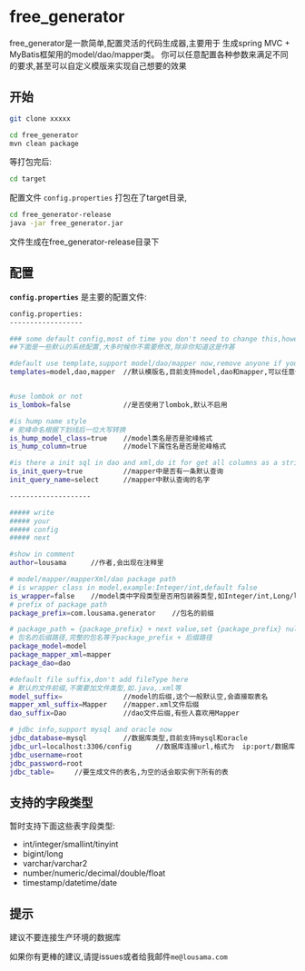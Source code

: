 # free_generator

free_generator是一款简单,配置灵活的代码生成器,主要用于
生成spring MVC + MyBatis框架用的model/dao/mapper类。
你可以任意配置各种参数来满足不同的要求,甚至可以自定义模版来实现自己想要的效果


## 开始
``` bash
git clone xxxxx
```
``` bash
cd free_generator
mvn clean package
```
等打包完后:

``` bash
cd target
```
配置文件 `config.properties` 打包在了target目录,

``` bash
cd free_generator-release
java -jar free_generator.jar
```
文件生成在free_generator-release目录下

## 配置

**`config.properties`** 是主要的配置文件:

``` bash
config.properties:
------------------

### some default config,most of time you don't need to change this,however,except you really need.
##下面是一些默认的系统配置,大多时候你不需要修改,除非你知道这是作甚

#default use template,support model/dao/mapper now,remove anyone if you don't need
templates=model,dao,mapper  //默认模版名,目前支持model,dao和mapper,可以任意修改,不能为空,自定义的模版名称前缀与默认一致


#use lombok or not
is_lombok=false             //是否使用了lombok,默认不启用

#is hump name style
# 驼峰命名根据下划线后一位大写转换
is_hump_model_class=true    //model类名是否是驼峰格式
is_hump_column=true         //model下属性名是否是驼峰格式

#is there a init sql in dao and xml,do it for get all columns as a string show.
is_init_query=true          //mapper中是否有一条默认查询
init_query_name=select      //mapper中默认查询的名字

--------------------

##### write
##### your
##### config
##### next

#show in comment
author=lousama      //作者,会出现在注释里

# model/mapper/mapperXml/dao package path
# is wrapper class in model,example:Integer/int,default false
is_wrapper=false    //model类中字段类型是否用包装器类型,如Integer/int,Long/long
# prefix of package path
package_prefix=com.lousama.generator    //包名的前缀

# package_path = {package_prefix} + next value,set {package_prefix} null if you wanna define next
# 包名的后缀路径,完整的包名等于package_prefix + 后缀路径
package_model=model
package_mapper_xml=mapper
package_dao=dao

#default file suffix,don't add fileType here
# 默认的文件前缀,不需要加文件类型,如.java,.xml等
model_suffix=               //model的后缀,这个一般默认空,会直接取表名
mapper_xml_suffix=Mapper    //mapper.xml文件后缀
dao_suffix=Dao              //dao文件后缀,有些人喜欢用Mapper

# jdbc info,support mysql and oracle now
jdbc_database=mysql         //数据库类型,目前支持mysql和oracle
jdbc_url=localhost:3306/config      //数据库连接url,格式为  ip:port/数据库实例
jdbc_username=root
jdbc_password=root
jdbc_table=     //要生成文件的表名,为空的话会取实例下所有的表

```

## 支持的字段类型

暂时支持下面这些表字段类型:
- int/integer/smallint/tinyint
- bigint/long
- varchar/varchar2
- number/numeric/decimal/double/float
- timestamp/datetime/date

## 提示

建议不要连接生产环境的数据库

如果你有更棒的建议,请提issues或者给我邮件`me@lousama.com`




